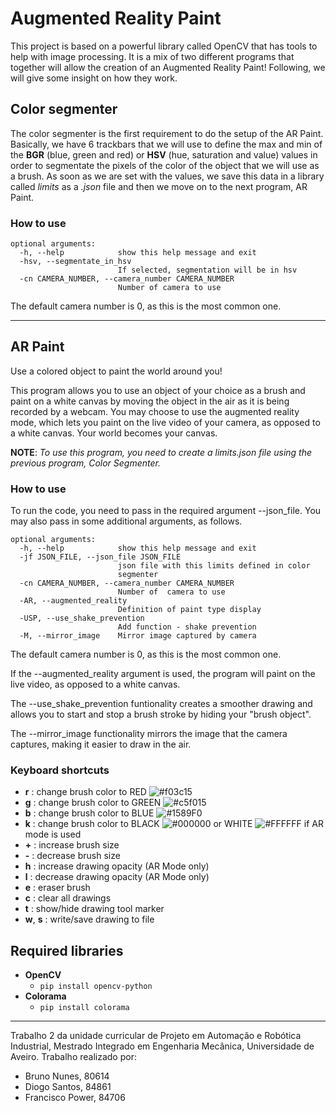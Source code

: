 # Augmented Reality Paint
This project is based on a powerful library called OpenCV that has tools to help with image processing. It is a mix of two different programs that together will allow the creation of an Augmented Reality Paint! Following, we will give some insight on how they work.

## Color segmenter
The color segmenter is the first requirement to do the setup of the AR Paint. Basically, we have 6 trackbars that we will use to define the max and min of the **BGR**  (blue, green and red) or **HSV** (hue, saturation and value) values in order to segmentate the pixels of the color of the object that we will use as a brush. As soon as we are set with the values, we save this data in a library called *limits* as a *.json* file and then we move on to the next program, AR Paint.

### How to use 

```text
optional arguments:
  -h, --help            show this help message and exit
  -hsv, --segmentate_in_hsv
                        If selected, segmentation will be in hsv
  -cn CAMERA_NUMBER, --camera_number CAMERA_NUMBER
                        Number of camera to use
```
The default camera number is 0, as this is the most common one.

***

## AR Paint

Use a colored object to paint the world around you!

This program allows you to use an object of your choice as a brush and paint on a white canvas by moving the object in the air as it is being recorded by a webcam. You may choose to use the augmented reality mode, which lets you paint on the live video of your camera, as opposed to a white canvas. Your world becomes your canvas.

**NOTE**: *To use this program, you need to create a limits.json file using the previous program, Color Segmenter.*

### How to use 

To run the code, you need to pass in the required argument --json_file. You may also pass in some additional arguments, as follows.

```text
optional arguments:
  -h, --help            show this help message and exit
  -jf JSON_FILE, --json_file JSON_FILE
                        json file with this limits defined in color
                        segmenter
  -cn CAMERA_NUMBER, --camera_number CAMERA_NUMBER
                        Number of  camera to use
  -AR, --augmented_reality
                        Definition of paint type display
  -USP, --use_shake_prevention
                        Add function - shake prevention
  -M, --mirror_image    Mirror image captured by camera
```

The default camera number is 0, as this is the most common one.

If the --augmented_reality argument is used, the program will paint on the live video, as opposed to a white canvas.

The --use_shake_prevention funtionality creates a smoother drawing and allows you to start and stop a brush stroke by hiding your "brush object".

The --mirror_image functionality mirrors the image that the camera captures, making it easier to draw in the air.

### Keyboard shortcuts

- **r** : change brush color to RED ![#f03c15](https://via.placeholder.com/15/f03c15/000000?text=+)
- **g** : change brush color to GREEN ![#c5f015](https://via.placeholder.com/15/c5f015/000000?text=+)
- **b** : change brush color to BLUE ![#1589F0](https://via.placeholder.com/15/1589F0/000000?text=+)
- **k** : change brush color to BLACK ![#000000](https://via.placeholder.com/15/000000/000000?text=+) or WHITE ![#FFFFFF](https://via.placeholder.com/15/FFFFFF/000000?text=+) if AR mode is used 
- **\+** : increase brush size
- **\-** : decrease brush size
- **h** : increase drawing opacity (AR Mode only)
- **l** : decrease drawing opacity (AR Mode only)
- **e** : eraser brush
- **c** : clear all drawings
- **t** : show/hide drawing tool marker
- **w**, **s** : write/save drawing to file


## Required libraries

- **OpenCV**
    + `pip install opencv-python`
- **Colorama**
    + `pip install colorama`

***
Trabalho 2 da unidade curricular de Projeto em Automação e Robótica Industrial, Mestrado Integrado em Engenharia Mecânica, Universidade de Aveiro.
Trabalho realizado por:

- Bruno Nunes, 80614
- Diogo Santos, 84861
- Francisco Power, 84706
